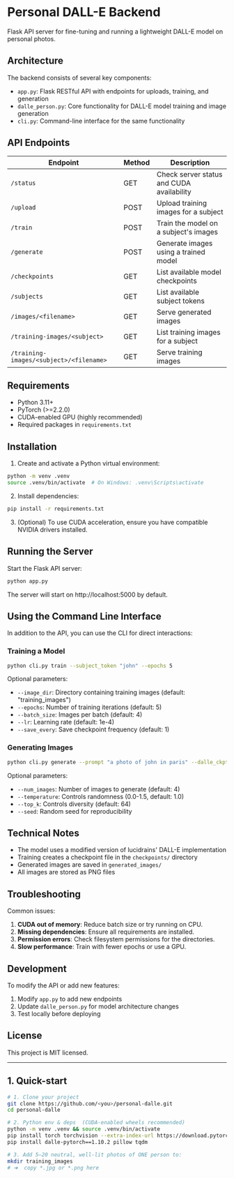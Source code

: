 # Personal DALL-E Backend

Flask API server for fine-tuning and running a lightweight DALL-E model on personal photos.

## Architecture

The backend consists of several key components:

- `app.py`: Flask RESTful API with endpoints for uploads, training, and generation
- `dalle_person.py`: Core functionality for DALL-E model training and image generation
- `cli.py`: Command-line interface for the same functionality

## API Endpoints

| Endpoint | Method | Description |
|----------|--------|-------------|
| `/status` | GET | Check server status and CUDA availability |
| `/upload` | POST | Upload training images for a subject |
| `/train` | POST | Train the model on a subject's images |
| `/generate` | POST | Generate images using a trained model |
| `/checkpoints` | GET | List available model checkpoints |
| `/subjects` | GET | List available subject tokens |
| `/images/<filename>` | GET | Serve generated images |
| `/training-images/<subject>` | GET | List training images for a subject |
| `/training-images/<subject>/<filename>` | GET | Serve training images |

## Requirements

- Python 3.11+
- PyTorch (>=2.2.0)
- CUDA-enabled GPU (highly recommended)
- Required packages in `requirements.txt`

## Installation

1. Create and activate a Python virtual environment:

```bash
python -m venv .venv
source .venv/bin/activate  # On Windows: .venv\Scripts\activate
```

2. Install dependencies:

```bash
pip install -r requirements.txt
```

3. (Optional) To use CUDA acceleration, ensure you have compatible NVIDIA drivers installed.

## Running the Server

Start the Flask API server:

```bash
python app.py
```

The server will start on http://localhost:5000 by default.

## Using the Command Line Interface

In addition to the API, you can use the CLI for direct interactions:

### Training a Model

```bash
python cli.py train --subject_token "john" --epochs 5
```

Optional parameters:
- `--image_dir`: Directory containing training images (default: "training_images")
- `--epochs`: Number of training iterations (default: 5)
- `--batch_size`: Images per batch (default: 4)
- `--lr`: Learning rate (default: 1e-4)
- `--save_every`: Save checkpoint frequency (default: 1)

### Generating Images

```bash
python cli.py generate --prompt "a photo of john in paris" --dalle_ckpt "checkpoints/dalle.pt"
```

Optional parameters:
- `--num_images`: Number of images to generate (default: 4)
- `--temperature`: Controls randomness (0.0-1.5, default: 1.0)
- `--top_k`: Controls diversity (default: 64)
- `--seed`: Random seed for reproducibility

## Technical Notes

- The model uses a modified version of lucidrains' DALL-E implementation
- Training creates a checkpoint file in the `checkpoints/` directory
- Generated images are saved in `generated_images/`
- All images are stored as PNG files

## Troubleshooting

Common issues:

1. **CUDA out of memory**: Reduce batch size or try running on CPU.
2. **Missing dependencies**: Ensure all requirements are installed.
3. **Permission errors**: Check filesystem permissions for the directories.
4. **Slow performance**: Train with fewer epochs or use a GPU.

## Development

To modify the API or add new features:

1. Modify `app.py` to add new endpoints
2. Update `dalle_person.py` for model architecture changes
3. Test locally before deploying

## License

This project is MIT licensed.

---

## 1. Quick-start

```bash
# 1. Clone your project
git clone https://github.com/<you>/personal-dalle.git
cd personal-dalle

# 2. Python env & deps  (CUDA-enabled wheels recommended)
python -m venv .venv && source .venv/bin/activate
pip install torch torchvision --extra-index-url https://download.pytorch.org/whl/cu118
pip install dalle-pytorch==1.10.2 pillow tqdm

# 3. Add 5–20 neutral, well-lit photos of ONE person to:
mkdir training_images
# ➜  copy *.jpg or *.png here
